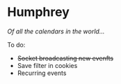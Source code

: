 # Humphrey

*Of all the calendars in the world...*

To do:
- ~~Socket broadcasting new evenfts~~
- Save filter in cookies
- Recurring events
